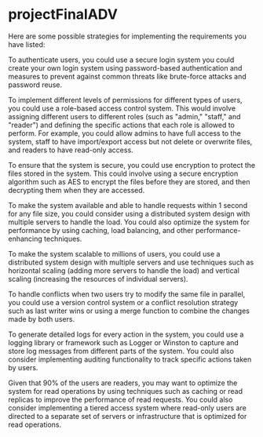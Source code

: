 # projectFinalADV
Here are some possible strategies for implementing the requirements you have listed:

To authenticate users, you could use a secure login system   you could create your own login system using password-based authentication and measures to prevent against common threats like brute-force attacks and password reuse.

To implement different levels of permissions for different types of users, you could use a role-based access control system. This would involve assigning different users to different roles (such as "admin," "staff," and "reader") and defining the specific actions that each role is allowed to perform. For example, you could allow admins to have full access to the system, staff to have import/export access but not delete or overwrite files, and readers to have read-only access.

To ensure that the system is secure, you could use encryption to protect the files stored in the system. This could involve using a secure encryption algorithm such as AES to encrypt the files before they are stored, and then decrypting them when they are accessed.

To make the system available and able to handle requests within 1 second for any file size, you could consider using a distributed system design with multiple servers to handle the load. You could also optimize the system for performance by using caching, load balancing, and other performance-enhancing techniques.

To make the system scalable to millions of users, you could use a distributed system design with multiple servers and use techniques such as horizontal scaling (adding more servers to handle the load) and vertical scaling (increasing the resources of individual servers).

To handle conflicts when two users try to modify the same file in parallel, you could use a version control system or a conflict resolution strategy such as last writer wins or using a merge function to combine the changes made by both users.

To generate detailed logs for every action in the system, you could use a logging library or framework such as Logger or Winston to capture and store log messages from different parts of the system. You could also consider implementing auditing functionality to track specific actions taken by users.

Given that 90% of the users are readers, you may want to optimize the system for read operations by using techniques such as caching or read replicas to improve the performance of read requests. You could also consider implementing a tiered access system where read-only users are directed to a separate set of servers or infrastructure that is optimized for read operations.
